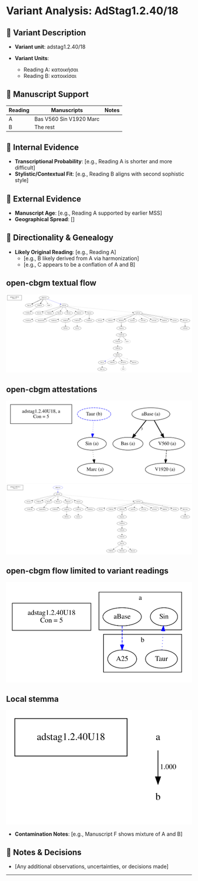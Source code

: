 # Variant Analysis: AdStag1.2.40/18

## 📌 Variant Description
- **Variant unit**: adstag1.2.40/18

- **Variant Units**: 
  - Reading A: κατοικήσαι
  - Reading B: κατοικίσαι


## 🧬 Manuscript Support
| Reading | Manuscripts | Notes |
|--------|-------------|-------|
| A      | Bas V560 Sin V1920 Marc |  |
| B      | The rest   |  |

## 🧠 Internal Evidence
- **Transcriptional Probability**: [e.g., Reading A is shorter and more difficult]
- **Stylistic/Contextual Fit**: [e.g., Reading B aligns with second sophistic style]

## 🧭 External Evidence
- **Manuscript Age**: [e.g., Reading A supported by earlier MSS]
- **Geographical Spread**: []

## 🔄 Directionality & Genealogy
- **Likely Original Reading**: [e.g., Reading A]
  - [e.g., B likely derived from A via harmonization]
  - [e.g., C appears to be a conflation of A and B]
## open-cbgm textual flow ##
![adstag1.2.40U18](flow/adstag1.2.40U18-textual-flow.svg "adstag1.2.40U18")
## open-cbgm attestations ##
![adstag1.2.40U18Ra](attestations/adstag1.2.40U18Ra-coherence-attestations.svg "adstag1.2.40U18Ra")
![adstag1.2.40U18Rb](attestations/adstag1.2.40U18Rb-coherence-attestations.svg "adstag1.2.40U18Rb")
## open-cbgm flow limited to variant readings ##
![adstag1.2.40U18](variants/adstag1.2.40U18-coherence-variants.svg "adstag1.2.40U18")
## Local stemma ##
![adstag1.2.40U18](local/adstag1.2.40U18-local-stemma.svg "adstag1.2.40U18")
- **Contamination Notes**: [e.g., Manuscript F shows mixture of A and B]

## 📝 Notes & Decisions
- [Any additional observations, uncertainties, or decisions made]

---